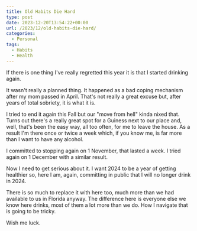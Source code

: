 ```yaml
---
title: Old Habits Die Hard
type: post
date: 2023-12-20T13:54:22+00:00
url: /2023/12/old-habits-die-hard/
categories:
  - Personal
tags:
  - Habits
  - Health
---
```


If there is one thing I've really regretted this year it is that I started drinking again.

It wasn't really a planned thing. It happened as a bad coping mechanism after my mom passed in April. That's not really a great excuse but, after years of total sobriety, it is what it is.

I tried to end it again this Fall but our "move from hell" kinda nixed that. Turns out there's a really great spot for a Guiness next to our place and, well, that's been the easy way, all too often, for me to leave the house. As a result I'm there once or twice a week which, if you know me, is far more than I want to have any alcohol.

I committed to stopping again on 1 November, that lasted a week. I tried again on 1 December with a similar result.

Now I need to get serious about it. I want 2024 to be a year of getting healthier so, here I am, again, committing in public that I will no longer drink in 2024.

There is so much to replace it with here too, much more than we had available to us in Florida anyway. The difference here is everyone else we know here drinks, most of them a lot more than we do. How I navigate that is going to be tricky.

Wish me luck.